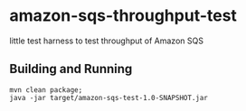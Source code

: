 amazon-sqs-throughput-test
==========================

little test harness to test throughput of Amazon SQS

## Building and Running

    mvn clean package;
    java -jar target/amazon-sqs-test-1.0-SNAPSHOT.jar
